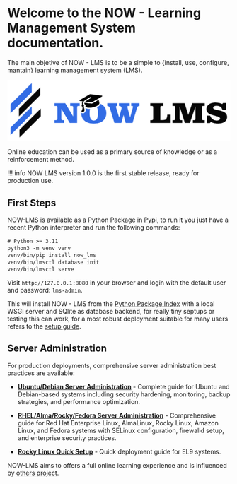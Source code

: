 # Welcome to the NOW - Learning Management System documentation.

The main objetive of NOW - LMS is to be a simple to {install, use, configure,
mantain} learning management system (LMS).

![Logo](images/logo.svg)

Online education can be used as a primary source of knowledge or as a reinforcement method.

!!! info
NOW LMS version 1.0.0 is the first stable release, ready for production use.

## First Steps

NOW-LMS is available as a Python Package in [Pypi](https://pypi.org/project/now-lms/), to run it you just have a recent Python interpreter and run the following commands:

```
# Python >= 3.11
python3 -m venv venv
venv/bin/pip install now_lms
venv/bin/lmsctl database init
venv/bin/lmsctl serve
```

Visit `http://127.0.0.1:8080` in your browser and login with the default user and password: `lms-admin`.

This will install NOW - LMS from the [Python Package Index](https://pypi.org/project/now-lms/) with a local WSGI server and SQlite as database backend, for really tiny septups or testing this can work, for a most robust deployment suitable for many users refers to the [setup guide](setup.md).

## Server Administration

For production deployments, comprehensive server administration best practices are available:

- **[Ubuntu/Debian Server Administration](server-admin-ubuntu.md)** - Complete guide for Ubuntu and Debian-based systems including security hardening, monitoring, backup strategies, and performance optimization.

- **[RHEL/Alma/Rocky/Fedora Server Administration](server-admin-rhel.md)** - Comprehensive guide for Red Hat Enterprise Linux, AlmaLinux, Rocky Linux, Amazon Linux, and Fedora systems with SELinux configuration, firewalld setup, and enterprise security practices.

- **[Rocky Linux Quick Setup](rocky.md)** - Quick deployment guide for EL9 systems.

NOW-LMS aims to offers a full online learning experience and is influenced by [others project](references.md).
